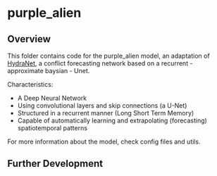 # purple_alien

## Overview
This folder contains code for the purple_alien model, an adaptation of [HydraNet](https://github.com/Polichinel/HydraNet_001/tree/main), a conflict forecasting network based on a recurrent - approximate baysian - Unet. 

Characteristics:
- A Deep Neural Network
- Using convolutional layers and skip connections (a U-Net)
- Structured in a recurrent manner (Long Short Term Memory)
- Capable of automatically learning and extrapolating (forecasting) spatiotemporal patterns

For more information about the model, check config files and utils.

## Further Development
